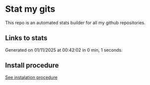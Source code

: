 # Stat my gits

This repo is an automated stats builder for all my github repositories.

## Links to stats


Generated on 01/11/2025 at 00:42:02 in 0 min, 1 seconds.

## Install procedure

[See instalation procedure](./src/install.md)
